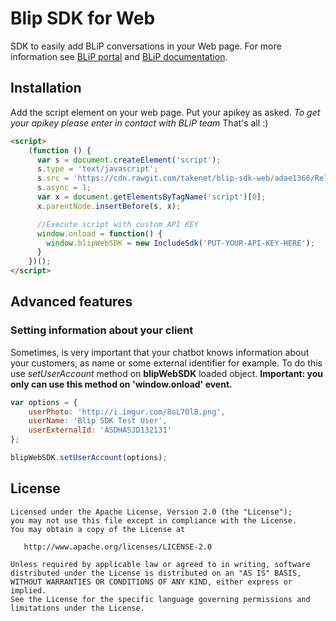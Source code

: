 
Blip SDK for Web
======

SDK to easily add BLiP conversations in your Web page. For more information see [BLiP portal][1] and [BLiP documentation][2].

Installation
--------

Add the script element on your web page. Put your apikey as asked. *To get your apikey please enter in contact with BLiP team*
That's all :)

```html
<script>
    (function () {
      var s = document.createElement('script');
      s.type = 'text/javascript';
      s.src = 'https://cdn.rawgit.com/takenet/blip-sdk-web/adae1366/Releases/0.0.1/sdk.js';
      s.async = 1;
      var x = document.getElementsByTagName('script')[0];
      x.parentNode.insertBefore(s, x);

      //Execute script with custom API KEY
      window.onload = function() {
        window.blipWebSDK = new IncludeSdk('PUT-YOUR-API-KEY-HERE');
      }
    })();
</script>
```

## Advanced features

### Setting information about your client

Sometimes, is very important that your chatbot knows information about your customers, as name or some external identifier for example.
To do this use *setUserAccount* method on **blipWebSDK** loaded object. **Important: you only can use this method on 'window.onload' event.**

```javascript
var options = {
    userPhoto: 'http://i.imgur.com/8oL7Ol8.png',
    userName: 'Blip SDK Test User',
    userExternalId: 'ASDHASJD132131'
};

blipWebSDK.setUserAccount(options);
```

License
-------

    Licensed under the Apache License, Version 2.0 (the "License");
    you may not use this file except in compliance with the License.
    You may obtain a copy of the License at

       http://www.apache.org/licenses/LICENSE-2.0

    Unless required by applicable law or agreed to in writing, software
    distributed under the License is distributed on an "AS IS" BASIS,
    WITHOUT WARRANTIES OR CONDITIONS OF ANY KIND, either express or implied.
    See the License for the specific language governing permissions and
    limitations under the License.


 [1]: https://blip.ai
 [2]: https://portal.blip.ai/#/docs/home
